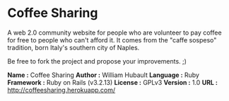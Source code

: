 Coffee Sharing
==============

A web 2.0 community website for people who are volunteer to pay coffee for free to people who can't afford it.
It comes from the "caffe sospeso" tradition, born Italy's southern city of Naples.

Be free to fork the project and propose your improvements. ;)

**Name      :** Coffee Sharing
**Author    :** William Hubault
**Language  :** Ruby
**Framework :** Ruby on Rails (v3.2.13)
**License   :** GPLv3
**Version   :** 1.0
**URL       :** http://coffeesharing.herokuapp.com/

